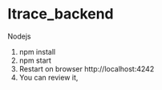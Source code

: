 # Itrace_backend
Nodejs
1. npm install
2. npm start 
3. Restart on browser http://localhost:4242
4. You can review it, 

